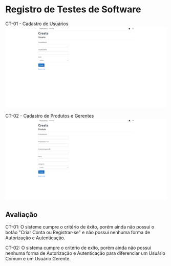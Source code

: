 # Registro de Testes de Software

CT-01 - Cadastro de Usuários
![image](/docs/img/CadastroUsuario.png)

CT-02 - Cadastro de Produtos e Gerentes
![image](/docs/img/CadastroProdutos.png)

## Avaliação

CT-01: O sisteme cumpre o critério de êxito, porém ainda não possui o botão "Criar Conta ou Registrar-se" e não possui nenhuma forma de Autorização e Autenticação.

CT-02: O sistema cumpre o critério de exîto, porém ainda não possui nenhuma forma de Autorização e Autenticação para diferenciar um Usuário Comum e um Usuário Gerente.
